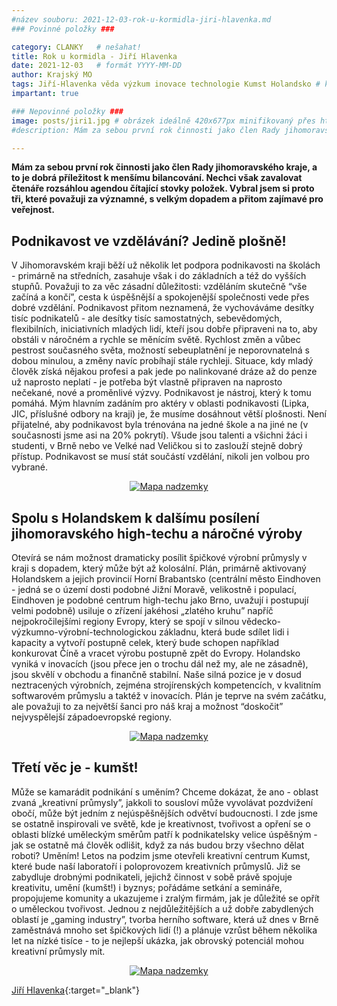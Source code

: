 ```yaml
---
#název souboru: 2021-12-03-rok-u-kormidla-jiri-hlavenka.md
### Povinné položky ###

category: CLANKY   # nešahat!
title: Rok u kormidla - Jiří Hlavenka
date: 2021-12-03   # formát YYYY-MM-DD
author: Krajský MO
tags: Jiří-Hlavenka věda výzkum inovace technologie Kumst Holandsko # kategorie odděleny mezerami, např. volby zemědělství životní-prostředí piráti (viz https://jihomoravsky.pirati.cz/tags/)
impartant: true

### Nepovinné položky ###
image: posts/jiri1.jpg # obrázek ideálně 420x677px minifikovaný přes https://tinypng.com/
#description: Mám za sebou první rok činnosti jako člen Rady jihomoravského kraje, a to je dobrá příležitost k menšímu bilancování. Nechci však zavalovat čtenáře rozsáhlou agendou čítající stovky položek. Vybral jsem si proto tři, které považuji za významné, s velkým dopadem a přitom zajímavé pro veřejnost. 

---
```

**Mám za sebou první rok činnosti jako člen Rady jihomoravského kraje, a to je dobrá příležitost k menšímu bilancování. Nechci však zavalovat čtenáře rozsáhlou agendou čítající stovky položek. Vybral jsem si proto tři, které považuji za významné, s velkým dopadem a přitom zajímavé pro veřejnost.** 
 
## Podnikavost ve vzdělávání? Jedině plošně!

V Jihomoravském kraji běží už několik let podpora podnikavosti na školách - primárně na středních, zasahuje však i do základních a též do vyšších stupňů. Považuji to za věc zásadní důležitosti: vzděláním skutečně “vše začíná a končí”, cesta k úspěšnější a spokojenější společnosti vede přes dobré vzdělání. Podnikavost přitom neznamená, že vychováváme desítky tisíc podnikatelů - ale desítky tisíc samostatných, sebevědomých, flexibilních, iniciativních mladých lidí, kteří jsou dobře připraveni na to, aby obstáli v náročném a rychle se měnícím světě. Rychlost změn a vůbec pestrost současného světa, možností sebeuplatnění je neporovnatelná s dobou minulou, a změny navíc probíhají stále rychleji. Situace, kdy mladý člověk získá nějakou profesi a pak jede po nalinkované dráze až do penze už naprosto neplatí - je potřeba být vlastně připraven na naprosto nečekané, nové a proměnlivé výzvy. Podnikavost je nástroj, který k tomu pomáhá.
Mým hlavním zadáním pro aktéry v oblasti podnikavosti (Lipka, JIC, příslušné odbory na kraji) je, že musíme dosáhnout větší plošnosti. Není přijatelné, aby podnikavost byla trénována na jedné škole a na jiné ne (v současnosti jsme asi na 20% pokrytí). Všude jsou talenti a všichni žáci i studenti, v Brně nebo ve Velké nad Veličkou si to zaslouží stejně dobrý přístup. Podnikavost se musí stát součástí vzdělání, nikoli jen volbou pro vybrané.

<div style="text-align:center"><a href="https://a.pirati.cz/jihomoravsky/img/posts/jiri2.jpg" target="_blank">
<img src="https://a.pirati.cz/jihomoravsky/img/posts/jiri2.jpg" alt="Mapa nadzemky">

</a></div>

## Spolu s Holandskem k dalšímu posílení jihomoravského high-techu a náročné výroby

Otevírá se nám možnost dramaticky posílit špičkové výrobní průmysly v kraji s dopadem, který může být až kolosální. Plán, primárně aktivovaný Holandskem a jejich provincií Horní Brabantsko (centrální město Eindhoven - jedná se o území dosti podobné Jižní Moravě, velikostně i populací, Eindhoven je podobné centrum high-techu jako Brno, uvažují i postupují velmi podobně) usiluje o zřízení jakéhosi „zlatého kruhu” napříč nejpokročilejšími regiony Evropy, který se spojí v silnou vědecko-výzkumno-výrobní-technologickou základnu, která bude sdílet lidi i kapacity a vytvoří postupně celek, který bude schopen například konkurovat Číně a vracet výrobu postupně zpět do Evropy. Holandsko vyniká v inovacích (jsou přece jen o trochu dál než my, ale ne zásadně), jsou skvělí v obchodu a finančně stabilní. Naše silná pozice je v dosud neztracených výrobních, zejména strojírenských kompetencích, v kvalitním softwarovém průmyslu a taktéž v inovacích. Plán je teprve na svém začátku, ale považuji to za největší šanci pro náš kraj a možnost “doskočit” nejvyspělejší západoevropské regiony.

<div style="text-align:center"><a href="https://a.pirati.cz/jihomoravsky/img/posts/jiri3.jpg" target="_blank">
<img src="https://a.pirati.cz/jihomoravsky/img/posts/jiri3.jpg" alt="Mapa nadzemky">

</a></div>

## Třetí věc je - kumšt!

Může se kamarádit podnikání s uměním? Chceme dokázat, že ano - oblast zvaná „kreativní průmysly”, jakkoli to sousloví může vyvolávat pozdvižení obočí, může být jedním z nejúspěšnějších odvětví budoucnosti. I zde jsme se ostatně inspirovali ve světě, kde je kreativnost, tvořivost a opření se o oblasti blízké uměleckým směrům patří k podnikatelsky velice úspěšným - jak se ostatně má člověk odlišit, když za nás budou brzy všechno dělat roboti? Uměním!
Letos na podzim jsme otevřeli kreativní centrum Kumst, které bude naší laboratoří i poloprovozem kreativních průmyslů. Již se zabydluje drobnými podnikateli, jejichž činnost v sobě právě spojuje kreativitu, umění (kumšt!) i byznys; pořádáme setkání a semináře, propojujeme komunity a ukazujeme i zralým firmám, jak je důležité se opřít o uměleckou tvořivost. Jednou z nejdůležitějších a už dobře zabydlených oblastí je „gaming industry”, tvorba herního software, která už dnes v Brně zaměstnává mnoho set špičkových lidí (!) a plánuje vzrůst během několika let na nízké tisíce - to je nejlepší ukázka, jak obrovský potenciál mohou kreativní průmysly mít.

<div style="text-align:center"><a href="https://a.pirati.cz/jihomoravsky/img/posts/jiri4.jpg" target="_blank">
<img src="https://a.pirati.cz/jihomoravsky/img/posts/jiri4.jpg" alt="Mapa nadzemky">

</a></div>

[Jiří Hlavenka](https://jihomoravsky.pirati.cz/lide/jiri-hlavenka){:target="_blank"} 
